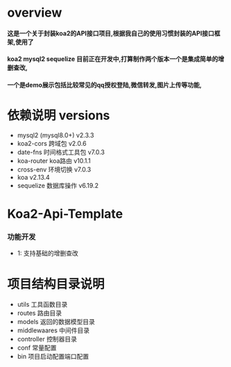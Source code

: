 # overview
#### 这是一个关于封装koa2的API接口项目,根据我自己的使用习惯封装的API接口框架,使用了
#### koa2  mysql2 sequelize 目前正在开发中,打算制作两个版本一个是集成简单的增删查改,
#### 一个是demo展示包括比较常见的qq授权登陆,微信转发,图片上传等功能,

# 依赖说明 versions
-  mysql2  (mysql8.0+) v2.3.3
-  koa2-cors  跨域包 v2.0.6
-  date-fns  时间格式工具包 v7.0.3
-  koa-router koa路由 v10.1.1
-  cross-env  环境切换 v7.0.3
-  koa  v2.13.4
-  sequelize 数据库操作 v6.19.2

# Koa2-Api-Template
### 功能开发

- 1: 支持基础的增删查改

#  项目结构目录说明

- utils  工具函数目录
- routes 路由目录
- models 返回的数据模型目录
- middlewaares  中间件目录
- controller 控制器目录 
- conf 常量配置
- bin  项目启动配置端口配置